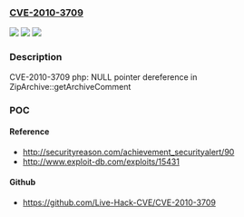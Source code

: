 ### [CVE-2010-3709](https://cve.mitre.org/cgi-bin/cvename.cgi?name=CVE-2010-3709)
![](https://img.shields.io/static/v1?label=Product&message=Red%20Hat%20Enterprise%20Linux%206&color=blue)
![](https://img.shields.io/static/v1?label=Version&message=!%200%3A5.3.2-6.el6_0.1%20&color=brighgreen)
![](https://img.shields.io/static/v1?label=Vulnerability&message=NULL%20Pointer%20Dereference&color=brighgreen)

### Description

CVE-2010-3709 php: NULL pointer dereference in ZipArchive::getArchiveComment

### POC

#### Reference
- http://securityreason.com/achievement_securityalert/90
- http://www.exploit-db.com/exploits/15431

#### Github
- https://github.com/Live-Hack-CVE/CVE-2010-3709

